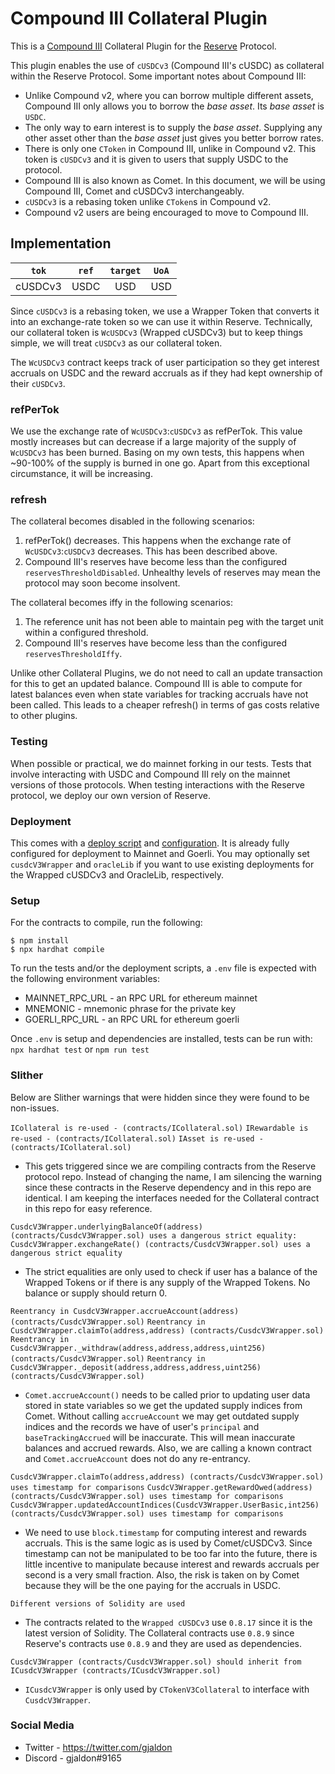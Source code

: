 # Compound III Collateral Plugin

This is a [Compound III](https://docs.compound.finance/) Collateral Plugin for the [Reserve](https://reserve.org/en/) Protocol.

This plugin enables the use of `cUSDCv3` (Compound III's cUSDC) as collateral within the Reserve Protocol. Some important notes about Compound III:

- Unlike Compound v2, where you can borrow multiple different assets, Compound III only allows you to borrow the _base asset_. Its _base asset_ is `USDC`.
- The only way to earn interest is to supply the _base asset_. Supplying any other asset other than the _base asset_ just gives you better borrow rates.
- There is only one `CToken` in Compound III, unlike in Compound v2. This token is `cUSDCv3` and it is given to users that supply USDC to the protocol.
- Compound III is also known as Comet. In this document, we will be using Compound III, Comet and cUSDCv3 interchangeably.
- `cUSDCv3` is a rebasing token unlike `CToken`s in Compound v2.
- Compound v2 users are being encouraged to move to Compound III.

## Implementation

|  `tok`  | `ref` | `target` | `UoA` |
| :-----: | :---: | :------: | :---: |
| cUSDCv3 | USDC  |   USD    |  USD  |

Since `cUSDCv3` is a rebasing token, we use a Wrapper Token that converts it into an exchange-rate token so we can use it within Reserve. Technically, our collateral token is `WcUSDCv3` (Wrapped cUSDCv3) but to keep things simple, we will treat `cUSDCv3` as our collateral token.

The `WcUSDCv3` contract keeps track of user participation so they get interest accruals on USDC and the reward accruals as if they had kept ownership of their `cUSDCv3`.

### refPerTok

We use the exchange rate of `WcUSDCv3`:`cUSDCv3` as refPerTok. This value mostly increases but can decrease if a large majority of the supply of `WcUSDCv3` has been burned. Basing on my own tests, this happens when ~90-100% of the supply is burned in one go. Apart from this exceptional circumstance, it will be increasing.

### refresh

The collateral becomes disabled in the following scenarios:

1. refPerTok() decreases. This happens when the exchange rate of `WcUSDCv3`:`cUSDCv3` decreases. This has been described above.
2. Compound III's reserves have become less than the configured `reservesThresholdDisabled`. Unhealthy levels of reserves may mean the protocol may soon become insolvent.

The collateral becomes iffy in the following scenarios:

1. The reference unit has not been able to maintain peg with the target unit within a configured threshold.
2. Compound III's reserves have become less than the configured `reservesThresholdIffy`.

Unlike other Collateral Plugins, we do not need to call an update transaction for this to get an updated balance. Compound III is able to compute for latest balances even when state variables for tracking accruals have not been called. This leads to a cheaper refresh() in terms of gas costs relative to other plugins.

### Testing

When possible or practical, we do mainnet forking in our tests. Tests that involve interacting with USDC and Compound III rely on the mainnet versions of those protocols. When testing interactions with the Reserve protocol, we deploy our own version of Reserve.

### Deployment

This comes with a [deploy script](scripts/deploy.ts) and [configuration](scripts/configuration.ts). It is already fully configured for deployment
to Mainnet and Goerli. You may optionally set `cusdcV3Wrapper` and `oracleLib` if you want to use existing deployments for the Wrapped cUSDCv3 and OracleLib, respectively.

### Setup

For the contracts to compile, run the following:

```
$ npm install
$ npx hardhat compile
```

To run the tests and/or the deployment scripts, a `.env` file is expected with the following environment variables:

- MAINNET_RPC_URL - an RPC URL for ethereum mainnet
- MNEMONIC - mnemonic phrase for the private key
- GOERLI_RPC_URL - an RPC URL for ethereum goerli

Once `.env` is setup and dependencies are installed, tests can be run with: `npx hardhat test` or `npm run test`

### Slither

Below are Slither warnings that were hidden since they were found to be non-issues.

`ICollateral is re-used - (contracts/ICollateral.sol)`
`IRewardable is re-used - (contracts/ICollateral.sol)`
`IAsset is re-used - (contracts/ICollateral.sol)`

- This gets triggered since we are compiling contracts from the Reserve protocol repo. Instead of changing the name, I am silencing the warning since these contracts in the Reserve dependency and in this repo are identical. I am keeping the interfaces needed for the Collateral contract in this repo for easy reference.

`CusdcV3Wrapper.underlyingBalanceOf(address) (contracts/CusdcV3Wrapper.sol) uses a dangerous strict equality:`
`CusdcV3Wrapper.exchangeRate() (contracts/CusdcV3Wrapper.sol) uses a dangerous strict equality`

- The strict equalities are only used to check if user has a balance of the Wrapped Tokens or if there is any supply of the Wrapped Tokens. No balance or supply should return 0.

`Reentrancy in CusdcV3Wrapper.accrueAccount(address) (contracts/CusdcV3Wrapper.sol)`
`Reentrancy in CusdcV3Wrapper.claimTo(address,address) (contracts/CusdcV3Wrapper.sol)`
`Reentrancy in CusdcV3Wrapper._withdraw(address,address,address,uint256) (contracts/CusdcV3Wrapper.sol)`
`Reentrancy in CusdcV3Wrapper._deposit(address,address,address,uint256) (contracts/CusdcV3Wrapper.sol)`

- `Comet.accrueAccount()` needs to be called prior to updating user data stored in state variables so we get the updated supply indices from Comet. Without calling `accrueAccount` we may get outdated supply indices and the records we have of user's `principal` and `baseTrackingAccrued` will be inaccurate. This will mean inaccurate balances and accrued rewards. Also, we are calling a known contract and `Comet.accrueAccount` does not do any re-entrancy.

`CusdcV3Wrapper.claimTo(address,address) (contracts/CusdcV3Wrapper.sol) uses timestamp for comparisons`
`CusdcV3Wrapper.getRewardOwed(address) (contracts/CusdcV3Wrapper.sol) uses timestamp for comparisons`
`CusdcV3Wrapper.updatedAccountIndices(CusdcV3Wrapper.UserBasic,int256) (contracts/CusdcV3Wrapper.sol) uses timestamp for comparisons`

- We need to use `block.timestamp` for computing interest and rewards accruals. This is the same logic as is used by Comet/cUSDCv3. Since timestamp can not be manipulated to be too far into the future, there is little incentive to manipulate because interest and rewards accruals per second is a very small fraction. Also, the risk is taken on by Comet because they will be the one paying for the accruals in USDC.

`Different versions of Solidity are used`

- The contracts related to the `Wrapped cUSDCv3` use `0.8.17` since it is the latest version of Solidity. The Collateral contracts use `0.8.9` since Reserve's contracts use `0.8.9` and they are used as dependencies.

`CusdcV3Wrapper (contracts/CusdcV3Wrapper.sol) should inherit from ICusdcV3Wrapper (contracts/ICusdcV3Wrapper.sol)`

- `ICusdcV3Wrapper` is only used by `CTokenV3Collateral` to interface with `CusdcV3Wrapper`.

### Social Media

- Twitter - https://twitter.com/gjaldon
- Discord - gjaldon#9165
